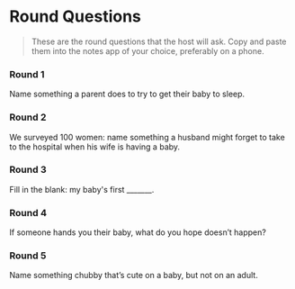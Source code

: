 # Round Questions
> These are the round questions that the host will ask. Copy and paste them into the notes app of your choice, preferably on a phone.

### Round 1
Name something a parent does to try to get their baby to sleep.

### Round 2
We surveyed 100 women: name something a husband might forget to take to the hospital when his wife is having a baby.

### Round 3
Fill in the blank: my baby's first _______.

### Round 4
If someone hands you their baby, what do you hope doesn’t happen?

### Round 5
Name something chubby that’s cute on a baby, but not on an adult.
